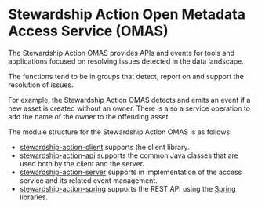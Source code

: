 <!-- SPDX-License-Identifier: Apache-2.0 -->

# Stewardship Action Open Metadata Access Service (OMAS)

The Stewardship Action OMAS provides APIs and events for tools and applications
focused on resolving issues detected in the data landscape.

The functions tend to be in groups that detect, report on and support the
resolution of issues.

For example, the Stewardship Action OMAS detects and emits an event if a new asset
is created without an owner.  There is also a service operation to add the
name of the owner to the offending asset.

The module structure for the Stewardship Action OMAS is as follows:

* [stewardship-action-client](stewardship-action-client) supports the client library.
* [stewardship-action-api](stewardship-action-api) supports the common Java classes that are used both by the client and the server.
* [stewardship-action-server](stewardship-action-server) supports in implementation of the access service and its related event management.
* [stewardship-action-spring](stewardship-action-spring) supports the REST API using the [Spring](../../../developer-resources/Spring.md) libraries.
